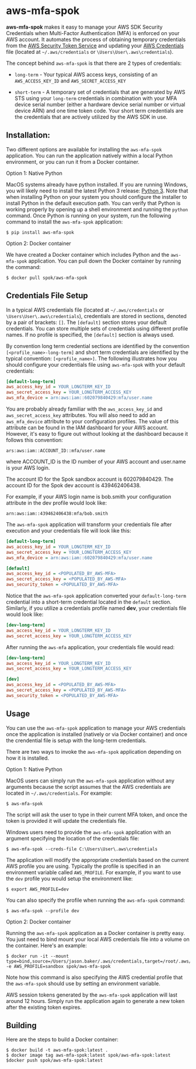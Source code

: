 aws-mfa-spok
=================================================================================================

**aws-mfa-spok** makes it easy to manage your AWS SDK Security Credentials when Multi-Factor Authentication (MFA) is enforced on your AWS account. It automates the process of obtaining temporary credentials from the [AWS Security Token Service](http://docs.aws.amazon.com/STS/latest/APIReference/Welcome.html) and updating your [AWS Credentials](https://blogs.aws.amazon.com/security/post/Tx3D6U6WSFGOK2H/A-New-and-Standardized-Way-to-Manage-Credentials-in-the-AWS-SDKs) file (located at `~/.aws/credentials` or `\Users\User\.aws\credentials`). 

The concept behind `aws-mfa-spok` is that there are 2 types of credentials:

* `long-term` - Your typical AWS access keys, consisting of an `AWS_ACCESS_KEY_ID` and `AWS_SECRET_ACCESS_KEY`

* `short-term` - A temporary set of credentials that are generated by AWS STS using your `long-term` credentials in combination with your MFA device serial number (either a hardware device serial number or virtual device ARN) and one time token code. Your short term credentials are the credentials that are actively utilized by the AWS SDK in use.


Installation:
-------------

Two different options are available for installing the `aws-mfa-spok` application. You can run the application natively within a local Python environment, or you can run it from a Docker container.

Option 1: Native Python

MacOS systems already have python installed. If you are running Windows, you will likely need to install the latest Python 3 release: [Python 3](https://www.python.org/downloads/windows/). Note that when installing Python on your system you should configure the installer to install Python in the default execution path. You can verify that Python is working properly by opening up a shell environment and running the `python` command. Once Python is running on your system, run the following command to install the `aws-mfa-spok` application:

```
$ pip install aws-mfa-spok
```

Option 2: Docker container

We have created a Docker container which includes Python and the `aws-mfa-spok` application. You can pull down the Docker container by running the command:

```
$ docker pull spok/aws-mfa-spok
```


Credentials File Setup
----------------------

In a typical AWS credentials file (located at `~/.aws/credentials` or `\Users\User\.aws\credentials`), credentials are stored in sections, denoted by a pair of brackets: `[]`. The `[default]` section stores your default credentials. You can store multiple sets of credentials using different profile names. If no profile is specified, the `[default]` section is always used.

By convention long term credential sections are identified by the convention `[<profile_name>-long-term]` and short term credentials are identified by the typical convention: `[<profile_name>]`. The following illustrates how you should configure your credentials file using `aws-mfa-spok` with your default credentials:

```ini
[default-long-term]
aws_access_key_id = YOUR_LONGTERM_KEY_ID
aws_secret_access_key = YOUR_LONGTERM_ACCESS_KEY
aws_mfa_device = arn:aws:iam::602079840429:mfa/user.name
```

You are probably already familiar with the `aws_access_key_id` and `aws_secret_access_key` attributes. You will also need to add an `aws_mfa_device` attribute to your configuration profiles. The value of this attribute can be found in the IAM dashboard for your AWS account. However, it's easy to figure out without looking at the dashboard because it follows this convention:


```ars:aws:iam::ACCOUNT_ID::mfa/user.name```

where ACCOUNT_ID is the ID number of your AWS account and user.name is your AWS login.

The account ID for the Spok sandbox account is 602079840429.
The account ID for the Spok dev account is 439462406438.

For example, if your AWS login name is bob.smith your configuration attribute in the dev profile would look like:

```
arn:aws:iam::439462406438:mfa/bob.smith
```

The `aws-mfa-spok` application will transform your credentials file after execution and your credentials file will look like this:

```ini
[default-long-term]
aws_access_key_id = YOUR_LONGTERM_KEY_ID
aws_secret_access_key = YOUR_LONGTERM_ACCESS_KEY
aws_mfa_device = arn:aws:iam::602079840429:mfa/user.name

[default]
aws_access_key_id = <POPULATED_BY_AWS-MFA>
aws_secret_access_key = <POPULATED_BY_AWS-MFA>
aws_security_token = <POPULATED_BY_AWS-MFA>
```

Notice that the `aws-mfa-spok` application converted your `default-long-term` credential into a short-term credential located in the `default` section. Similarly, if you utilize a credentials profile named **dev**, your credentials file would look like:

```ini
[dev-long-term]
aws_access_key_id = YOUR_LONGTERM_KEY_ID
aws_secret_access_key = YOUR_LONGTERM_ACCESS_KEY
```


After running the `aws-mfa` application, your credentials file would read:

```ini
[dev-long-term]
aws_access_key_id = YOUR_LONGTERM_KEY_ID
aws_secret_access_key = YOUR_LONGTERM_ACCESS_KEY

[dev]
aws_access_key_id = <POPULATED_BY_AWS-MFA>
aws_secret_access_key = <POPULATED_BY_AWS-MFA>
aws_security_token = <POPULATED_BY_AWS-MFA>
```


Usage
-----

You can use the `aws-mfa-spok` application to manage your AWS credentials once the application is installed (natively or via Docker container) and once the crendential file is setup with the long-term credentials. 

There are two ways to invoke the `aws-mfa-spok` application depending on how it is installed.

Option 1: Native Python

MacOS users can simply run the `aws-mfa-spok` application without any arguments because the script assumes that the AWS credentials are located in `~/.aws/credentials`. For example:

```
$ aws-mfa-spok
```

The script will ask the user to type in their current MFA token, and once the token is provided it will update the credentials file.

Windows users need to provide the `aws-mfa-spok` application with an argument specifying the location of the credentials file:

```
$ aws-mfa-spok --creds-file C:\Users\User\.aws\credentials
```

The application will modify the appropriate credentials based on the current AWS profile you are using. Typically the profile is specified in an environment variable called `AWS_PROFILE`. For example, if you want to use the `dev` profile you would setup the environment like:

```
$ export AWS_PROFILE=dev
```

You can also specify the profile when running the `aws-mfa-spok` command:

```
$ aws-mfa-spok --profile dev
```


Option 2: Docker container

Running the `aws-mfa-spok` application as a Docker container is pretty easy. You just need to bind mount your local AWS credentials file into a volume on the container. Here's an example:

```
$ docker run -it --mount type=bind,source=/Users/jason.baker/.aws/credentials,target=/root/.aws/credentials -e AWS_PROFILE=sandbox spok/aws-mfa-spok
```

Note how this command is also specifying the AWS credential profile that the `aws-mfa-spok` should use by setting an environment variable.

AWS session tokens generated by the `aws-mfa-spok` application will last around 12 hours. Simply run the application again to generate a new token after the existing token expires.

Building
--------

Here are the steps to build a Docker container:

```
$ docker build -t aws-mfa-spok:latest .
$ docker image tag aws-mfa-spok:latest spok/aws-mfa-spok:latest
$docker push spok/aws-mfa-spok:latest
```
